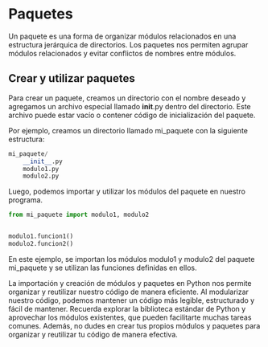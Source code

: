 # Paquetes   

Un paquete es una forma de organizar módulos relacionados en una estructura jerárquica de directorios. Los paquetes nos permiten agrupar módulos relacionados y evitar conflictos de nombres entre módulos.

## Crear y utilizar paquetes   

Para crear un paquete, creamos un directorio con el nombre deseado y agregamos un archivo especial llamado __init__.py dentro del directorio. Este archivo puede estar vacío o contener código de inicialización del paquete.

Por ejemplo, creamos un directorio llamado mi_paquete con la siguiente estructura:

```py
mi_paquete/
    __init__.py
    modulo1.py
    modulo2.py
```

Luego, podemos importar y utilizar los módulos del paquete en nuestro programa.

```py
from mi_paquete import modulo1, modulo2


modulo1.funcion1()
modulo2.funcion2()
```

En este ejemplo, se importan los módulos modulo1 y modulo2 del paquete mi_paquete y se utilizan las funciones definidas en ellos.

La importación y creación de módulos y paquetes en Python nos permite organizar y reutilizar nuestro código de manera eficiente.
Al modularizar nuestro código, podemos mantener un código más legible, estructurado y fácil de mantener.
Recuerda explorar la biblioteca estándar de Python y aprovechar los módulos existentes, que pueden facilitarte muchas tareas comunes.
Además, no dudes en crear tus propios módulos y paquetes para organizar y reutilizar tu código de manera efectiva.
